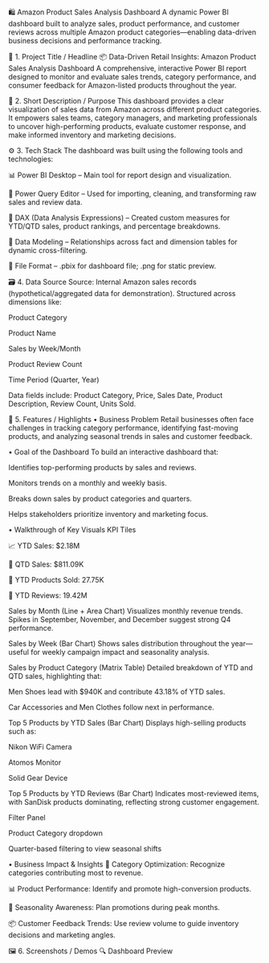 🛍️ Amazon Product Sales Analysis Dashboard
A dynamic Power BI dashboard built to analyze sales, product performance, and customer reviews across multiple Amazon product categories—enabling data-driven business decisions and performance tracking.

📝 1. Project Title / Headline
📦 Data-Driven Retail Insights: Amazon Product Sales Analysis Dashboard
A comprehensive, interactive Power BI report designed to monitor and evaluate sales trends, category performance, and consumer feedback for Amazon-listed products throughout the year.

🎯 2. Short Description / Purpose
This dashboard provides a clear visualization of sales data from Amazon across different product categories. It empowers sales teams, category managers, and marketing professionals to uncover high-performing products, evaluate customer response, and make informed inventory and marketing decisions.

⚙️ 3. Tech Stack
The dashboard was built using the following tools and technologies:

📊 Power BI Desktop – Main tool for report design and visualization.

📂 Power Query Editor – Used for importing, cleaning, and transforming raw sales and review data.

🧠 DAX (Data Analysis Expressions) – Created custom measures for YTD/QTD sales, product rankings, and percentage breakdowns.

🔗 Data Modeling – Relationships across fact and dimension tables for dynamic cross-filtering.

📁 File Format – .pbix for dashboard file; .png for static preview.

🗃️ 4. Data Source
Source: Internal Amazon sales records (hypothetical/aggregated data for demonstration).
Structured across dimensions like:

Product Category

Product Name

Sales by Week/Month

Product Review Count

Time Period (Quarter, Year)

Data fields include:
Product Category, Price, Sales Date, Product Description, Review Count, Units Sold.

🌟 5. Features / Highlights
• Business Problem
Retail businesses often face challenges in tracking category performance, identifying fast-moving products, and analyzing seasonal trends in sales and customer feedback.

• Goal of the Dashboard
To build an interactive dashboard that:

Identifies top-performing products by sales and reviews.

Monitors trends on a monthly and weekly basis.

Breaks down sales by product categories and quarters.

Helps stakeholders prioritize inventory and marketing focus.

• Walkthrough of Key Visuals
KPI Tiles

📈 YTD Sales: $2.18M

📆 QTD Sales: $811.09K

🛒 YTD Products Sold: 27.75K

💬 YTD Reviews: 19.42M

Sales by Month (Line + Area Chart)
Visualizes monthly revenue trends. Spikes in September, November, and December suggest strong Q4 performance.

Sales by Week (Bar Chart)
Shows sales distribution throughout the year—useful for weekly campaign impact and seasonality analysis.

Sales by Product Category (Matrix Table)
Detailed breakdown of YTD and QTD sales, highlighting that:

Men Shoes lead with $940K and contribute 43.18% of YTD sales.

Car Accessories and Men Clothes follow next in performance.

Top 5 Products by YTD Sales (Bar Chart)
Displays high-selling products such as:

Nikon WiFi Camera

Atomos Monitor

Solid Gear Device

Top 5 Products by YTD Reviews (Bar Chart)
Indicates most-reviewed items, with SanDisk products dominating, reflecting strong customer engagement.

Filter Panel

Product Category dropdown

Quarter-based filtering to view seasonal shifts

• Business Impact & Insights
🥇 Category Optimization: Recognize categories contributing most to revenue.

📊 Product Performance: Identify and promote high-conversion products.

📅 Seasonality Awareness: Plan promotions during peak months.

📦 Customer Feedback Trends: Use review volume to guide inventory decisions and marketing angles.

🖼️ 6. Screenshots / Demos
🔍 Dashboard Preview
